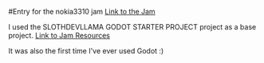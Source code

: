 #Entry for the nokia3310 jam
[Link to the Jam](https://itch.io/jam/nokiajam2)

I used the SLOTHDEVLLAMA GODOT STARTER PROJECT project as a base project.
[Link to Jam Resources](https://phillipp.itch.io/nokiajamresources)

It was also the first time I've ever used Godot :) 